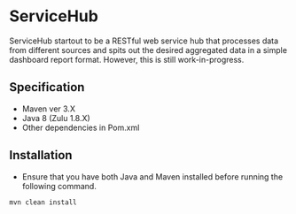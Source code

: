 # ServiceHub
ServiceHub startout to be a RESTful web service hub that processes data from different sources and spits out the desired aggregated data in a simple dashboard report format. However, this is still work-in-progress. 

## Specification
- Maven ver 3.X
- Java 8 (Zulu 1.8.X)
- Other dependencies in Pom.xml

## Installation

- Ensure that you have both Java and Maven installed before running the following command.

```bash
mvn clean install
```
